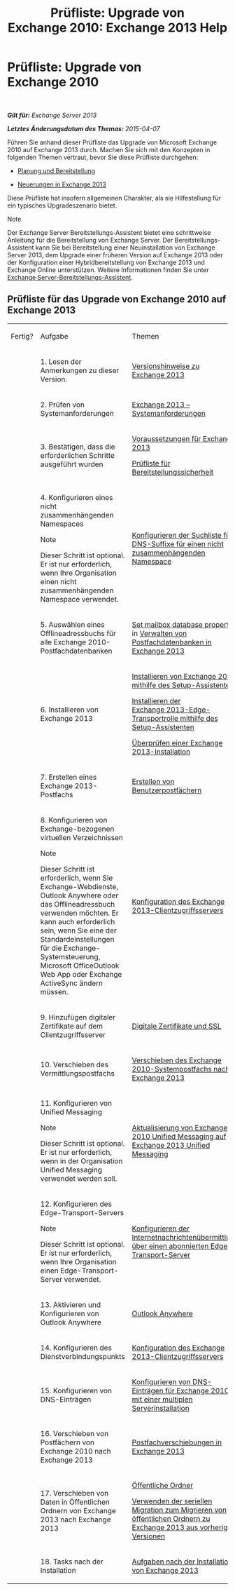 ﻿---
title: 'Prüfliste: Upgrade von Exchange 2010: Exchange 2013 Help'
TOCTitle: 'Prüfliste: Upgrade von Exchange 2010'
ms:assetid: 06c1045a-5fcf-4e24-a901-1a979302fb8d
ms:mtpsurl: https://technet.microsoft.com/de-de/library/Ee332309(v=EXCHG.150)
ms:contentKeyID: 51409262
ms.date: 04/24/2018
mtps_version: v=EXCHG.150
ms.translationtype: HT
---

# Prüfliste: Upgrade von Exchange 2010

 

_**Gilt für:** Exchange Server 2013_

_**Letztes Änderungsdatum des Themas:** 2015-04-07_

Führen Sie anhand dieser Prüfliste das Upgrade von Microsoft Exchange 2010 auf Exchange 2013 durch. Machen Sie sich mit den Konzepten in folgenden Themen vertraut, bevor Sie diese Prüfliste durchgehen:

  - [Planung und Bereitstellung](planning-and-deployment-for-exchange-2013-installation-instructions.md)

  - [Neuerungen in Exchange 2013](what-s-new-in-exchange-2013-exchange-2013-help.md)

Diese Prüfliste hat insofern allgemeinen Charakter, als sie Hilfestellung für ein typisches Upgradeszenario bietet.


> [!NOTE]
> Der Exchange Server Bereitstellungs-Assistent bietet eine schrittweise Anleitung für die Bereitstellung von Exchange Server. Der Bereitstellungs-Assistent kann Sie bei Bereitstellung einer Neuinstallation von Exchange Server&nbsp;2013, dem Upgrade einer früheren Version auf Exchange&nbsp;2013 oder der Konfiguration einer Hybridbereitstellung von Exchange&nbsp;2013 und Exchange Online unterstützen. Weitere Informationen finden Sie unter <A href="exchange-server-deployment-assistant-exchange-2013-help.md">Exchange Server-Bereitstellungs-Assistent</A>.



## Prüfliste für das Upgrade von Exchange 2010 auf Exchange 2013


<table>
<colgroup>
<col style="width: 33%" />
<col style="width: 33%" />
<col style="width: 33%" />
</colgroup>
<tbody>
<tr class="odd">
<td><p>Fertig?</p></td>
<td><p>Aufgabe</p></td>
<td><p>Themen</p></td>
</tr>
<tr class="even">
<td><p></p></td>
<td><p>1. Lesen der Anmerkungen zu dieser Version.</p></td>
<td><p><a href="release-notes-for-exchange-2013-exchange-2013-help.md">Versionshinweise zu Exchange 2013</a></p></td>
</tr>
<tr class="odd">
<td><p></p></td>
<td><p>2. Prüfen von Systemanforderungen</p></td>
<td><p><a href="exchange-2013-system-requirements-exchange-2013-help.md">Exchange 2013 – Systemanforderungen</a></p></td>
</tr>
<tr class="even">
<td><p></p></td>
<td><p>3. Bestätigen, dass die erforderlichen Schritte ausgeführt wurden</p></td>
<td><p><a href="exchange-2013-prerequisites-exchange-2013-help.md">Voraussetzungen für Exchange 2013</a></p>
<p><a href="deployment-security-checklist-exchange-2013-help.md">Prüfliste für Bereitstellungssicherheit</a></p></td>
</tr>
<tr class="odd">
<td><p></p></td>
<td><p>4. Konfigurieren eines nicht zusammenhängenden Namespaces</p>

> [!NOTE]
> Dieser Schritt ist optional. Er ist nur erforderlich, wenn Ihre Organisation einen nicht zusammenhängenden Namespace verwendet.


</td>
<td><p><a href="configure-the-dns-suffix-search-list-for-a-disjoint-namespace-exchange-2013-help.md">Konfigurieren der Suchliste für DNS-Suffixe für einen nicht zusammenhängenden Namespace</a></p></td>
</tr>
<tr class="even">
<td><p></p></td>
<td><p>5. Auswählen eines Offlineadressbuchs für alle Exchange 2010-Postfachdatenbanken</p></td>
<td><p><a href="manage-mailbox-databases-in-exchange-2013-exchange-2013-help.md">Set mailbox database properties</a> in <a href="manage-mailbox-databases-in-exchange-2013-exchange-2013-help.md">Verwalten von Postfachdatenbanken in Exchange 2013</a></p></td>
</tr>
<tr class="odd">
<td><p></p></td>
<td><p>6. Installieren von Exchange 2013</p></td>
<td><p><a href="install-exchange-2013-using-the-setup-wizard-exchange-2013-help.md">Installieren von Exchange 2013 mithilfe des Setup-Assistenten</a></p>
<p><a href="install-the-exchange-2013-edge-transport-role-using-the-setup-wizard-exchange-2013-help.md">Installieren der Exchange 2013-Edge-Transportrolle mithilfe des Setup-Assistenten</a></p>
<p><a href="verify-an-exchange-2013-installation-exchange-2013-help.md">Überprüfen einer Exchange 2013-Installation</a></p></td>
</tr>
<tr class="even">
<td><p></p></td>
<td><p>7. Erstellen eines Exchange 2013-Postfachs</p></td>
<td><p><a href="create-user-mailboxes-exchange-2013-help.md">Erstellen von Benutzerpostfächern</a></p></td>
</tr>
<tr class="odd">
<td><p></p></td>
<td><p>8. Konfigurieren von Exchange-bezogenen virtuellen Verzeichnissen</p>

> [!NOTE]
> Dieser Schritt ist erforderlich, wenn Sie Exchange-Webdienste, Outlook Anywhere oder das Offlineadressbuch verwenden möchten. Er kann auch erforderlich sein, wenn Sie eine der Standardeinstellungen für die Exchange-Systemsteuerung, Microsoft OfficeOutlook Web App oder Exchange ActiveSync ändern müssen.<BR>


</td>
<td><p><a href="exchange-2013-client-access-server-configuration-exchange-2013-help.md">Konfiguration des Exchange 2013-Clientzugriffsservers</a></p></td>
</tr>
<tr class="even">
<td><p></p></td>
<td><p>9. Hinzufügen digitaler Zertifikate auf dem Clientzugriffsserver</p></td>
<td><p><a href="digital-certificates-and-ssl-exchange-2013-help.md">Digitale Zertifikate und SSL</a></p>
<p></p></td>
</tr>
<tr class="odd">
<td><p></p></td>
<td><p>10. Verschieben des Vermittlungspostfachs</p></td>
<td><p><a href="move-the-exchange-2010-system-mailbox-to-exchange-2013-exchange-2013-help.md">Verschieben des Exchange 2010-Systempostfachs nach Exchange 2013</a></p></td>
</tr>
<tr class="even">
<td><p></p></td>
<td><p>11. Konfigurieren von Unified Messaging</p>

> [!NOTE]
> Dieser Schritt ist optional. Er ist nur erforderlich, wenn in der Organisation Unified Messaging verwendet werden soll.


</td>
<td><p><a href="upgrade-exchange-2010-um-to-exchange-2013-um-exchange-2013-help.md">Aktualisierung von Exchange 2010 Unified Messaging auf Exchange 2013 Unified Messaging</a></p>
<p></p></td>
</tr>
<tr class="odd">
<td><p></p></td>
<td><p>12. Konfigurieren des Edge-Transport-Servers</p>

> [!NOTE]
> Dieser Schritt ist optional. Er ist nur erforderlich, wenn Ihre Organisation einen Edge-Transport-Server verwendet.


</td>
<td><p><a href="configure-internet-mail-flow-through-a-subscribed-edge-transport-server-exchange-2013-help.md">Konfigurieren der Internetnachrichtenübermittlung über einen abonnierten Edge-Transport-Server</a></p></td>
</tr>
<tr class="even">
<td><p></p></td>
<td><p>13. Aktivieren und Konfigurieren von Outlook Anywhere</p></td>
<td><p><a href="outlook-anywhere-exchange-2013-help.md">Outlook Anywhere</a></p></td>
</tr>
<tr class="odd">
<td><p></p></td>
<td><p>14. Konfigurieren des Dienstverbindungspunkts</p></td>
<td><p><a href="exchange-2013-client-access-server-configuration-exchange-2013-help.md">Konfiguration des Exchange 2013-Clientzugriffsservers</a></p></td>
</tr>
<tr class="even">
<td><p></p></td>
<td><p>15. Konfigurieren von DNS-Einträgen</p></td>
<td><p><a href="https://technet.microsoft.com/de-de/library/dn307232(v=exchg.150)">Konfigurieren von DNS-Einträgen für Exchange 2010 mit einer multiplen Serverinstallation</a></p></td>
</tr>
<tr class="odd">
<td><p></p></td>
<td><p>16. Verschieben von Postfächern von Exchange 2010 nach Exchange 2013</p></td>
<td><p><a href="mailbox-moves-in-exchange-2013-exchange-2013-help.md">Postfachverschiebungen in Exchange 2013</a></p></td>
</tr>
<tr class="even">
<td><p></p></td>
<td><p>17. Verschieben von Daten in Öffentlichen Ordnern von Exchange 2013 nach Exchange 2013</p></td>
<td><p><a href="public-folders-exchange-2013-help.md">Öffentliche Ordner</a></p>
<p><a href="https://technet.microsoft.com/de-de/library/jj150486(v=exchg.150)">Verwenden der seriellen Migration zum Migrieren von öffentlichen Ordnern zu Exchange 2013 aus vorherigen Versionen</a></p></td>
</tr>
<tr class="odd">
<td><p></p></td>
<td><p>18. Tasks nach der Installation</p></td>
<td><p><a href="exchange-2013-post-installation-tasks-exchange-2013-help.md">Aufgaben nach der Installation von Exchange 2013</a></p></td>
</tr>
</tbody>
</table>

